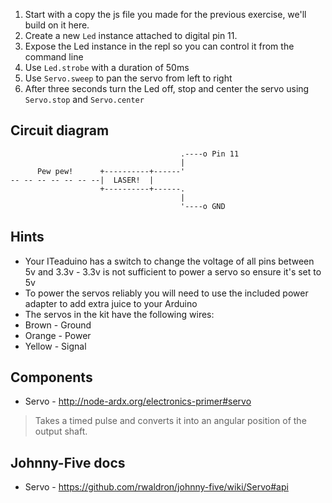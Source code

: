 1. Start with a copy the js file you made for the previous exercise, we'll build on it here.
2. Create a new `Led` instance attached to digital pin 11.
3. Expose the Led instance in the repl so you can control it from the command line
4. Use `Led.strobe` with a duration of 50ms
5. Use `Servo.sweep` to pan the servo from left to right
6. After three seconds turn the Led off, stop and center the servo using `Servo.stop` and `Servo.center`

## Circuit diagram

```
                                      .----o Pin 11
                                      |
      Pew pew!      +----------+------'
-- -- -- -- -- -- --|  LASER!  |
                    +----------+------.
                                      |
                                      '----o GND
```

## Hints

* Your ITeaduino has a switch to change the voltage of all pins between 5v and 3.3v - 3.3v is not sufficient to power a servo so ensure it's set to 5v
* To power the servos reliably you will need to use the included power adapter to add extra juice to your Arduino
* The servos in the kit have the following wires:
 * Brown - Ground
 * Orange - Power
 * Yellow - Signal

## Components

- Servo - http://node-ardx.org/electronics-primer#servo

> Takes a timed pulse and converts it into an angular position of the output shaft.

## Johnny-Five docs

- Servo - https://github.com/rwaldron/johnny-five/wiki/Servo#api

